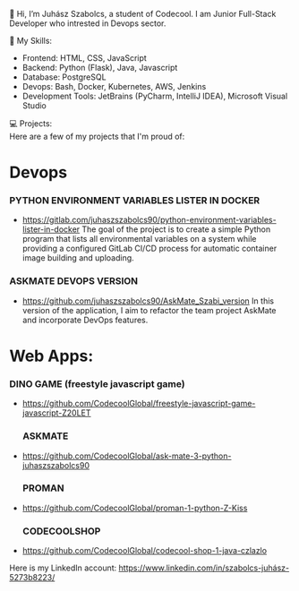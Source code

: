 👋 Hi, I’m Juhász Szabolcs, a student of Codecool. I am Junior Full-Stack Developer who intrested in Devops sector.

🚀 My Skills:
- Frontend: HTML, CSS, JavaScript
- Backend: Python (Flask), Java, Javascript
- Database: PostgreSQL
- Devops: Bash, Docker, Kubernetes, AWS, Jenkins
- Development Tools: JetBrains (PyCharm, IntelliJ IDEA), Microsoft Visual Studio 

💻 Projects: <br>
Here are a few of my projects that I'm proud of:

# Devops
### PYTHON ENVIRONMENT VARIABLES LISTER IN DOCKER
- https://gitlab.com/juhaszszabolcs90/python-environment-variables-lister-in-docker
The goal of the project is to create a simple Python program that lists all environmental
variables on a system while providing a configured GitLab CI/CD process for automatic
container image building and uploading.

### ASKMATE DEVOPS VERSION
- https://github.com/juhaszszabolcs90/AskMate_Szabi_version
In this version of the application, I aim to refactor the team project AskMate and
incorporate DevOps features.

# Web Apps:
  ### DINO GAME (freestyle javascript game)
- https://github.com/CodecoolGlobal/freestyle-javascript-game-javascript-Z20LET
  
  ### ASKMATE
- https://github.com/CodecoolGlobal/ask-mate-3-python-juhaszszabolcs90
  
  ### PROMAN
- https://github.com/CodecoolGlobal/proman-1-python-Z-Kiss
  
  ### CODECOOLSHOP
- https://github.com/CodecoolGlobal/codecool-shop-1-java-czlazlo

Here is my LinkedIn account: https://www.linkedin.com/in/szabolcs-juhász-5273b8223/
